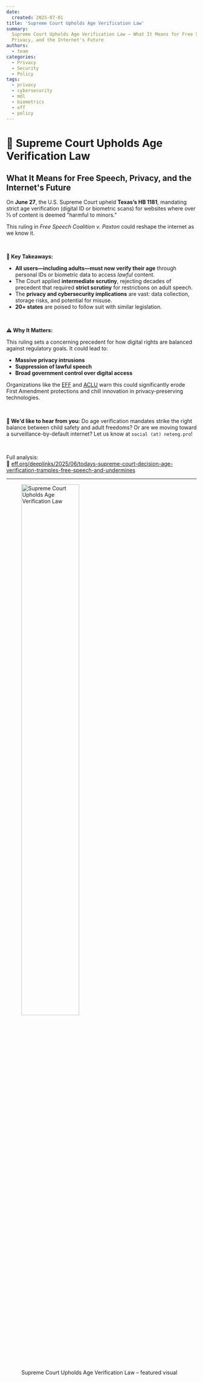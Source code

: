 ```yaml
---
date:
  created: 2025-07-01
title: 'Supreme Court Upholds Age Verification Law'
summary:
  Supreme Court Upholds Age Verification Law — What It Means for Free Speech,
  Privacy, and the Internet's Future
authors:
  - team
categories:
  - Privacy
  - Security
  - Policy
tags:
  - privacy
  - cybersecurity
  - mdl
  - biometrics
  - eff
  - policy
---
```


# 🔐 Supreme Court Upholds Age Verification Law

## What It Means for Free Speech, Privacy, and the Internet's Future

On **June 27**, the U.S. Supreme Court upheld **Texas’s HB 1181**, mandating
strict age verification (digital ID or biometric scans) for websites where over
⅓ of content is deemed "harmful to minors."

This ruling in _Free Speech Coalition v. Paxton_ could reshape the internet as
we know it.

<!-- more -->

&nbsp;

**🧠 Key Takeaways:**

- **All users—including adults—must now verify their age** through personal IDs
  or biometric data to access _lawful_ content.
- The Court applied **intermediate scrutiny**, rejecting decades of precedent
  that required **strict scrutiny** for restrictions on adult speech.
- The **privacy and cybersecurity implications** are vast: data collection,
  storage risks, and potential for misuse.
- **20+ states** are poised to follow suit with similar legislation.

&nbsp;

**⚠️ Why It Matters:**

This ruling sets a concerning precedent for how digital rights are balanced
against regulatory goals. It could lead to:

- **Massive privacy intrusions**
- **Suppression of lawful speech**
- **Broad government control over digital access**

Organizations like the
<a rel="noopener noreferrer" href="https://eff.org" target="_blank">EFF</a> and
<a rel="noopener noreferrer" href="https://www.aclu.org/" target="_blank">ACLU</a>
warn this could significantly erode First Amendment protections and chill
innovation in privacy-preserving technologies.

&nbsp;

**💬 We'd like to hear from you:** Do age verification mandates strike the right
balance between child safety and adult freedoms? Or are we moving toward a
surveillance-by-default internet? Let us know at `social (at) neteng.pro`!

&nbsp;

Full analysis:  
🔗 [eff.org/deeplinks/2025/06/todays-supreme-court-decision-age-verification-tramples-free-speech-and-undermines](https://www.eff.org/deeplinks/2025/06/todays-supreme-court-decision-age-verification-tramples-free-speech-and-undermines)

---

<figure class="poster-figure">
  <picture>
  <source srcset="/img/eff-scotus-promo.webp" type="image/webp" />
  <img src="/img/eff-scotus-promo.png" alt="Supreme Court Upholds Age Verification Law" style="width: 60%; height: 60%">
  <figcaption>
  Supreme Court Upholds Age Verification Law – featured visual
  </figcaption>
</figure>

<!-- cspell:ignore deeplinks -->
